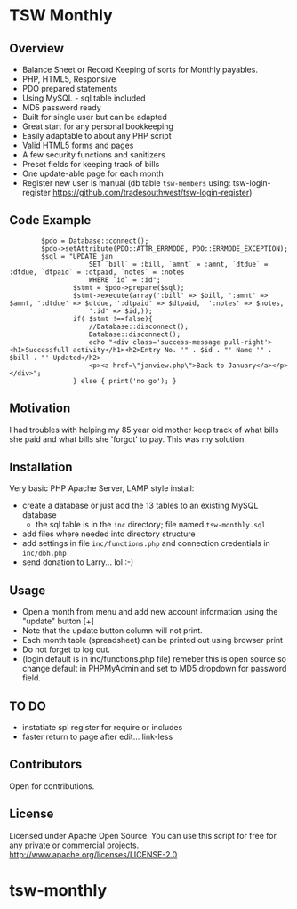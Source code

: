 # TSW Monthly
## Overview
* Balance Sheet or Record Keeping of sorts for Monthly payables.
* PHP, HTML5, Responsive
* PDO prepared statements
* Using MySQL - sql table included
* MD5 password ready
* Built for single user but can be adapted
* Great start for any personal bookkeeping
* Easily adaptable to about any PHP script
* Valid HTML5 forms and pages
* A few security functions and sanitizers
* Preset fields for keeping track of bills
* One update-able page for each month
* Register new user is manual (db table `tsw-members` using: tsw-login-register https://github.com/tradesouthwest/tsw-login-register)

## Code Example
```
    	$pdo = Database::connect();
		$pdo->setAttribute(PDO::ATTR_ERRMODE, PDO::ERRMODE_EXCEPTION);
	  	$sql = "UPDATE jan
					SET `bill` = :bill, `amnt` = :amnt, `dtdue` = :dtdue, `dtpaid` = :dtpaid, `notes` = :notes
					WHERE `id` = :id";
				$stmt = $pdo->prepare($sql);
				$stmt->execute(array(':bill' => $bill, ':amnt' => $amnt, ':dtdue' => $dtdue, ':dtpaid' => $dtpaid,	':notes' => $notes,
					':id' => $id,));
				if( $stmt !==false){
				    //Database::disconnect();
  				    Database::disconnect();
                    echo "<div class='success-message pull-right'><h1>Successfull activity</h1><h2>Entry No. '" . $id . "' Name '" . $bill . "' Updated</h2>
                    <p><a href=\"janview.php\">Back to January</a></p></div>";
				} else { print('no go'); }
```

## Motivation
I had troubles with helping my 85 year old mother keep track of what bills she paid and what bills she 'forgot' to pay. This was my solution.

## Installation
Very basic PHP Apache Server, LAMP style install:
* create a database or just add the 13 tables to an existing MySQL database
   * the sql table is in the `inc` directory; file named `tsw-monthly.sql`
* add files where needed into directory structure
* add settings in file `inc/functions.php` and connection credentials in `inc/dbh.php`
* send donation to Larry... lol :-)

## Usage
* Open a month from menu and add new account information using the "update" button [+]
* Note that the update button column will not print.
* Each month table (spreadsheet) can be printed out using browser print
* Do not forget to log out.
* (login default is in inc/functions.php file) remeber this is open source so change default in PHPMyAdmin and set to MD5 dropdown for password field.

## TO DO
* instatiate spl register for require or includes
* faster return to page after edit... link-less

## Contributors
Open for contributions.

## License
Licensed under Apache Open Source. You can use this script for free for any private or commercial projects.
http://www.apache.org/licenses/LICENSE-2.0
# tsw-monthly
